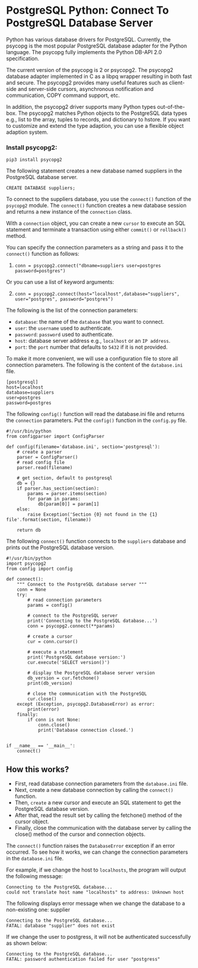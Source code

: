 # PostgreSQL Python: Connect To PostgreSQL Database Server

Python has various database drivers for PostgreSQL. Currently, the psycopg is the most popular PostgreSQL database adapter for the Python language. The psycopg fully implements the Python DB-API 2.0 specification.

The current version of the psycopg is 2 or psycopg2. The psycopg2 database adapter implemented in C as a libpq wrapper resulting in both fast and secure. The psycopg2 provides many useful features such as client-side and server-side cursors, asynchronous notification and communication, COPY command support, etc.

In addition, the psycopg2 driver supports many Python types out-of-the-box. The psycopg2 matches Python objects to the PostgreSQL data types e.g., list to the array, tuples to records, and dictionary to hstore.  If you want to customize and extend the type adaption, you can use a flexible object adaption system.

### Install psycopg2:

```pip3 install psycopg2```

The following statement creates a new database named suppliers in the PostgreSQL database server.

```CREATE DATABASE suppliers;```

To connect to the suppliers database, you use the `connect()` function of the `psycopg2` module. The `connect()` function creates a new database session and returns a new instance of the `connection` class.

With a `connection` object, you can create a new `cursor` to execute an SQL statement and terminate a transaction using either `commit()` or `rollback()` method.

You can specify the connection parameters as a string and pass it to the `connect()` function as follows:

1. ```conn = psycopg2.connect("dbname=suppliers user=postgres password=postgres")```

Or you can use a list of keyword arguments:

2. ```conn = psycopg2.connect(host="localhost",database="suppliers", user="postgres", password="postgres")```

The following is the list of the connection parameters:

* `database`: the name of the `database` that you want to connect.
* `user`: the `username` used to authenticate.
* `password`: `password` used to authenticate.
* `host`: database server address e.g., `localhost` or an `IP address`.
* `port`: the `port` number that defaults to `5432` if it is not provided.

To make it more convenient, we will use a configuration file to store all connection parameters. The following is the content of the `database.ini` file. 

```
[postgresql]
host=localhost
database=suppliers
user=postgres
password=postgres
```

The following `config()` function will read the database.ini file and returns the `connection` parameters. Put the `config()` function in the `config.py` file.

```
#!/usr/bin/python
from configparser import ConfigParser
  
def config(filename='database.ini', section='postgresql'):
    # create a parser
    parser = ConfigParser()
    # read config file
    parser.read(filename)
 
    # get section, default to postgresql
    db = {}
    if parser.has_section(section):
        params = parser.items(section)
        for param in params:
            db[param[0]] = param[1]
    else:
        raise Exception('Section {0} not found in the {1} file'.format(section, filename))
 
    return db
```

The following `connect()` function connects to the `suppliers` database and prints out the PostgreSQL database version.

```
#!/usr/bin/python
import psycopg2
from config import config
 
def connect():
    """ Connect to the PostgreSQL database server """
    conn = None
    try:
        # read connection parameters
        params = config()
 
        # connect to the PostgreSQL server
        print('Connecting to the PostgreSQL database...')
        conn = psycopg2.connect(**params)
      
        # create a cursor
        cur = conn.cursor()
        
        # execute a statement
        print('PostgreSQL database version:')
        cur.execute('SELECT version()')
 
        # display the PostgreSQL database server version
        db_version = cur.fetchone()
        print(db_version)
       
        # close the communication with the PostgreSQL
        cur.close()
    except (Exception, psycopg2.DatabaseError) as error:
        print(error)
    finally:
        if conn is not None:
            conn.close()
            print('Database connection closed.')
 
 
if __name__ == '__main__':
    connect()
```

## How this works?

* First, read database connection parameters from the `database.ini` file.
* Next, create a new database connection by calling the `connect()` function.
* Then, `create` a new cursor and execute an SQL statement to get the PostgreSQL database version.
* After that, read the result set by calling the  fetchone() method of the cursor object.
* Finally, close the communication with the database server by calling the close() method of the cursor and connection objects.

The `connect()` function raises the `DatabaseError` exception if an error occurred. To see how it works, we can change the connection parameters in the `database.ini` file.

For example, if we change the host to  `localhosts`, the program will output the following message:

```
Connecting to the PostgreSQL database...
could not translate host name "localhosts" to address: Unknown host
```

The following displays error message when we change the database to a non-existing one: supplier

```
Connecting to the PostgreSQL database...
FATAL: database "supplier" does not exist
```

If we change the user to  postgress, it will not be authenticated successfully as shown below:

```
Connecting to the PostgreSQL database...
FATAL: password authentication failed for user "postgress"
```